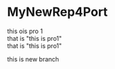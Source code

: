# MyNewRep4Port
this ois pro 1
<br>that is "this is pro1"<br>that is "this is pro1"

this is new branch